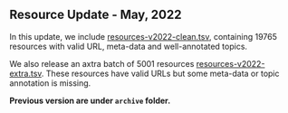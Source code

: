 ## Resource Update - May, 2022

In this update, we include [resources-v2022-clean.tsv](https://github.com/Yale-LILY/TutorialBank/blob/master/data/resources-v2022-clean.tsv), containing 19765 resources with valid URL, meta-data and well-annotated topics.

We also release an axtra batch of 5001 resources [resources-v2022-extra.tsv](https://github.com/Yale-LILY/TutorialBank/blob/master/data/resources-v2022-extra.tsv). These resources have valid URLs but some meta-data or topic annotation is missing. 

**Previous version are under `archive` folder.**
